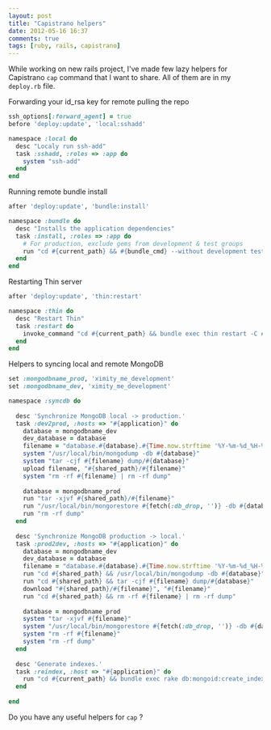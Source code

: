 ```yaml
---
layout: post
title: "Capistrano helpers"
date: 2012-05-16 16:37
comments: true
tags: [ruby, rails, capistrano] 
---
```


While working on new rails project, I've made few lazy helpers for Capistrano `cap` command that I want to share. All of them are in my `deploy.rb` file.

<!-- more -->

Forwarding your id_rsa key for remote pulling the repo

``` ruby
ssh_options[:forward_agent] = true
before 'deploy:update', 'local:sshadd'

namespace :local do
  desc "Localy run ssh-add"
  task :sshadd, :roles => :app do
    system "ssh-add"
  end
end
```

 
Running remote bundle install

``` ruby
after 'deploy:update', 'bundle:install'

namespace :bundle do
  desc "Installs the application dependencies"
  task :install, :roles => :app do
    # For production, exclude gems from development & test groups
    run "cd #{current_path} && #{bundle_cmd} --without development test"
  end
end
```

 
Restarting Thin server

``` ruby
after 'deploy:update', 'thin:restart'

namespace :thin do
  desc "Restart Thin"
  task :restart do
    invoke_command "cd #{current_path} && bundle exec thin restart -C #{deploy_to}/current/thin.yml"
  end
end
```

 
Helpers to syncing local and remote MongoDB

``` ruby
set :mongodbname_prod, 'ximity_me_development'
set :mongodbname_dev, 'ximity_me_development'

namespace :syncdb do
  
  desc 'Synchronize MongoDB local -> production.'
  task :dev2prod, :hosts => "#{application}" do
    database = mongodbname_dev
    dev_database = database
    filename = "database.#{database}.#{Time.now.strftime '%Y-%m-%d_%H-%M-%S'}.tar.bz2"
    system "/usr/local/bin/mongodump -db #{database}"
    system "tar -cjf #{filename} dump/#{database}"
    upload filename, "#{shared_path}/#{filename}"
    system "rm -rf #{filename} | rm -rf dump"
    
    database = mongodbname_prod
    run "tar -xjvf #{shared_path}/#{filename}"
    run "/usr/local/bin/mongorestore #{fetch(:db_drop, '')} -db #{database} dump/#{dev_database}"
    run "rm -rf dump"
  end
  
  desc 'Synchronize MongoDB production -> local.'
  task :prod2dev, :hosts => "#{application}" do
    database = mongodbname_dev
    dev_database = database
    filename = "database.#{database}.#{Time.now.strftime '%Y-%m-%d_%H-%M-%S'}.tar.bz2"
    run "cd #{shared_path} && /usr/local/bin/mongodump -db #{database}"
    run "cd #{shared_path} && tar -cjf #{filename} dump/#{database}"
    download "#{shared_path}/#{filename}", "#{filename}"
    run "cd #{shared_path} && rm -rf #{filename} | rm -rf dump"
    
    database = mongodbname_prod
    system "tar -xjvf #{filename}"
    system "/usr/local/bin/mongorestore #{fetch(:db_drop, '')} -db #{database} dump/#{dev_database}"
    system "rm -rf #{filename}"
    system "rm -rf dump"
  end
  
  desc 'Generate indexes.'
  task :reindex, :host => "#{application}" do
    run "cd #{current_path} && bundle exec rake db:mongoid:create_indexes --trace"
  end
  
end
```

 
Do you have any useful helpers for `cap` ?
